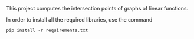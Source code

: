 This project computes the intersection points of graphs of linear functions.

In order to install all the required libraries, use the command 

```py
pip install -r requirements.txt
```

